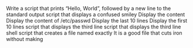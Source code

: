 Write a script that prints “Hello, World”, followed by a new line to the standard output
script that displays a confused smiley
Display the content
Display the content of /etc/passwd
Display the last 10 lines
Display the first 10 lines
script that displays the third line
script that displays the third line
shell script that creates a file named exactly
 It is a good file that cuts iron without making 
